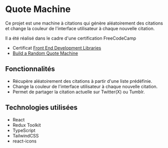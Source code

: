# Quote Machine

Ce projet est une machine à citations qui génère aléatoirement des citations et change la couleur de l'interface utilisateur à chaque nouvelle citation.

Il a été réalisé dans le cadre d'une certification FreeCodeCamp
- Certificat [Front End Development Libraries](https://www.freecodecamp.org/certification/Manatoa/front-end-development-libraries)
- [Build a Random Quote Machine](https://www.freecodecamp.org/learn/front-end-development-libraries/front-end-development-libraries-projects/build-a-random-quote-machine)

## Fonctionnalités

- Récupère aléatoirement des citations à partir d'une liste prédéfinie.
- Change la couleur de l'interface utilisateur à chaque nouvelle citation.
- Permet de partager la citation actuelle sur Twitter(X) ou Tumblr.

## Technologies utilisées

- React
- Redux Toolkit
- TypeScript
- TailwindCSS
- react-icons
